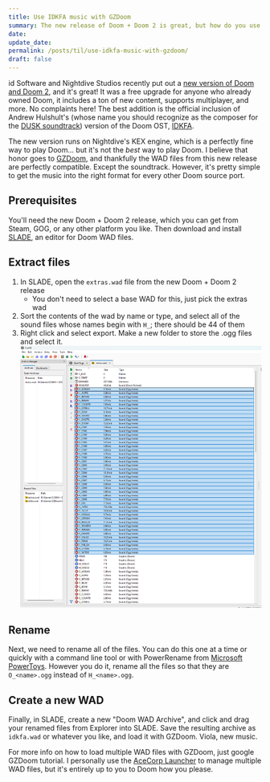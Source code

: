 ```yaml
---
title: Use IDKFA music with GZDoom
summary: The new release of Doom + Doom 2 is great, but how do you use Andrew Hulshult's version of the OST with GZDoom?
date: 
update_date: 
permalink: /posts/til/use-idkfa-music-with-gzdoom/
draft: false
---
```

id Software and Nightdive Studios recently put out a [new version of Doom and Doom 2](https://store.steampowered.com/app/2280/DOOM__DOOM_II/), and it's great! It was a free upgrade for anyone who already owned Doom, it includes a ton of new content, supports multiplayer, and more. No complaints here! The best addition is the official inclusion of Andrew Hulshult's (whose name you should recognize as the composer for the [DUSK soundtrack](https://open.spotify.com/album/76UOCrbziU5D43w6u0470o?si=CcN9lO0BQ-66OPJA38sH2g)) version of the Doom OST, [IDKFA](https://open.spotify.com/album/2YqpDPPwqaKCoSBe36hVAe?si=kyHcpXo_RfeHUmC1_HKOow).

The new version runs on Nightdive's KEX engine, which is a perfectly fine way to play Doom... but it's not the *best* way to play Doom. I believe that honor goes to [GZDoom](https://zdoom.org/downloads), and thankfully the WAD files from this new release are perfectly compatible. Except the soundtrack. However, it's pretty simple to get the music into the right format for every other Doom source port.

## Prerequisites

You'll need the new Doom + Doom 2 release, which you can get from Steam, GOG, or any other platform you like. Then download and install [SLADE](https://slade.mancubus.net/index.php?page=downloads), an editor for Doom WAD files.

## Extract files

1. In SLADE, open the `extras.wad` file from the new Doom + Doom 2 release
	- You don't need to select a base WAD for this, just pick the extras wad
2. Sort the contents of the wad by name or type, and select all of the sound files whose names begin with `H_`; there should be 44 of them
3. Right click and select export. Make a new folder to store the .ogg files and select it.
\
![SLADE extract step](./attachments/idkfa1.png)
## Rename

Next, we need to rename all of the files. You can do this one at a time or quickly with a command line tool or with PowerRename from [Microsoft PowerToys](https://github.com/microsoft/PowerToys). However you do it, rename all the files so that they are `O_<name>.ogg` instead of `H_<name>.ogg`.

## Create a new WAD

Finally, in SLADE, create a new "Doom WAD Archive", and click and drag your renamed files from Explorer into SLADE. Save the resulting archive as `idkfa.wad` or whatever you like, and load it with GZDoom. Viola, new music.

For more info on how to load multiple WAD files with GZDoom, just google GZDoom tutorial. I personally use the [AceCorp Launcher](https://accensi.gitlab.io/acecorpengineering/acecorp-launcher.html) to manage multiple WAD files, but it's entirely up to you to Doom how you please.